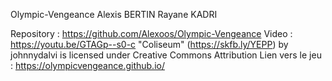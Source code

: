 Olympic-Vengeance
Alexis BERTIN
Rayane KADRI

Repository : https://github.com/Alexoos/Olympic-Vengeance 
Video : https://youtu.be/GTAGp--s0-c
"Coliseum" (https://skfb.ly/YEPP) by johnnydalvi is licensed under Creative Commons Attribution 
Lien vers le jeu : https://olympicvengeance.github.io/
